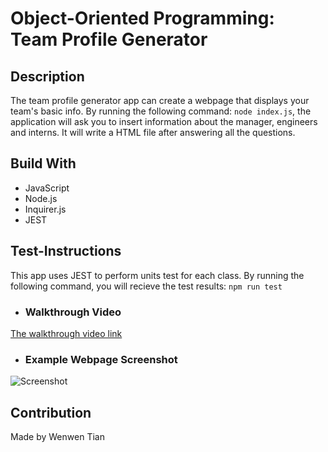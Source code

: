 # Object-Oriented Programming: Team Profile Generator

## Description
The team profile generator app can create a webpage that displays your team's basic info. By running the following command: ```node index.js```, the application will ask you to insert information about the manager, engineers and interns. It will write a HTML file after answering all the questions. 

## Build With
* JavaScript
* Node.js
* Inquirer.js
* JEST

## Test-Instructions
This app uses JEST to perform units test for each class. By running the following command, you will recieve the test results:
```npm run test```

* ### Walkthrough Video
[The walkthrough video link](https://www.awesomescreenshot.com/video/6806374?key=cf599c0e18a42a045b8eb35606232048)

* ### Example Webpage Screenshot
![Screenshot](/dist/Team.png)

## Contribution
Made by Wenwen Tian
